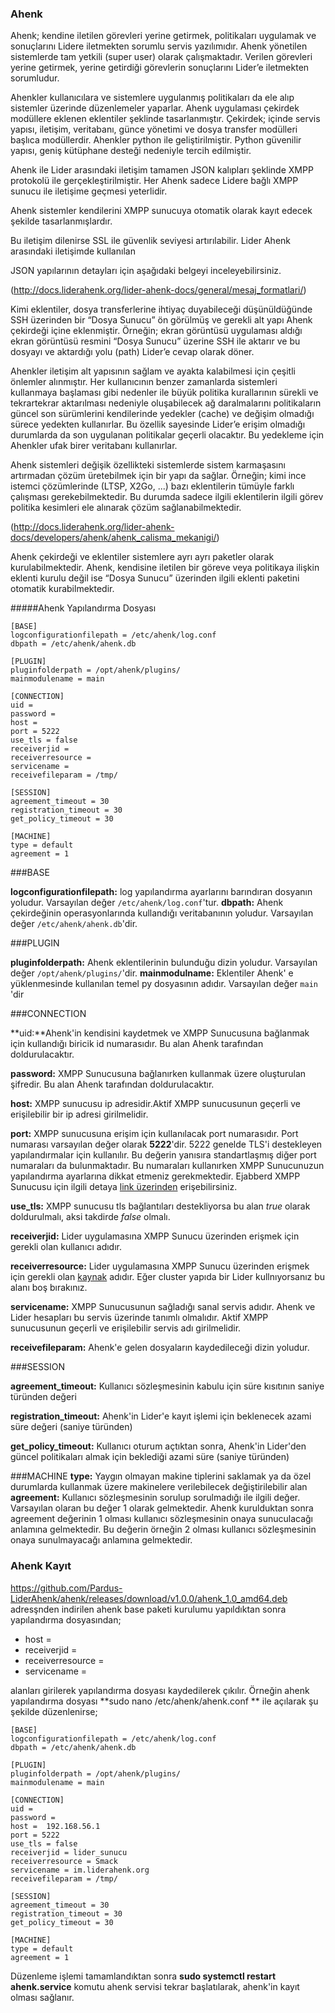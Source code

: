 ### Ahenk

Ahenk; kendine iletilen görevleri yerine getirmek, politikaları uygulamak ve sonuçlarını Lidere iletmekten sorumlu servis yazılımıdır. Ahenk yönetilen sistemlerde tam yetkili (super user) olarak çalışmaktadır. Verilen görevleri yerine getirmek, yerine getirdiği görevlerin sonuçlarını Lider’e iletmekten sorumludur.

Ahenkler  kullanıcılara  ve  sistemlere  uygulanmış  politikaları  da  ele  alıp  sistemler  üzerinde düzenlemeler  yaparlar.  Ahenk  uygulaması  çekirdek  modüllere  eklenen  eklentiler  şeklinde tasarlanmıştır. Çekirdek; içinde servis yapısı, iletişim, veritabanı, günce yönetimi ve dosya transfer modülleri  başlıca  modüllerdir. Ahenkler python ile geliştirilmiştir. Python güvenilir yapısı,  geniş kütüphane desteği nedeniyle tercih edilmiştir.

Ahenk  ile  Lider  arasındaki  iletişim  tamamen  JSON  kalıpları  şeklinde  XMPP  protokolü  ile gerçekleştirilmiştir.  Her Ahenk  sadece  Lidere  bağlı  XMPP  sunucu  ile  iletişime  geçmesi  yeterlidir.

Ahenk sistemler kendilerini XMPP sunucuya otomatik olarak kayıt edecek  şekilde tasarlanmışlardır.

Bu iletişim dilenirse SSL ile güvenlik seviyesi artırılabilir. Lider Ahenk arasındaki iletişimde kullanılan

JSON yapılarının detayları için aşağıdaki belgeyi inceleyebilirsiniz.

(http://docs.liderahenk.org/lider-ahenk-docs/general/mesaj_formatlari/)

Kimi  eklentiler, dosya transferlerine ihtiyaç duyabileceği düşünüldüğünde SSH üzerinden bir “Dosya Sunucu” ön görülmüş ve gerekli alt yapı Ahenk çekirdeği içine eklenmiştir. Örneğin; ekran görüntüsü uygulaması aldığı ekran görüntüsü resmini “Dosya Sunucu” üzerine SSH ile aktarır ve bu dosyayı ve aktardığı yolu (path) Lider’e cevap olarak döner.

Ahenkler  iletişim  alt  yapısının  sağlam  ve  ayakta  kalabilmesi  için  çeşitli  önlemler  alınmıştır.  Her kullanıcının  benzer  zamanlarda  sistemleri  kullanmaya  başlaması  gibi  nedenler  ile  büyük    politika kurallarının sürekli ve tekrartekrar aktarılması nedeniyle oluşabilecek ağ daralmalarını politikaların güncel  son  sürümlerini  kendilerinde  yedekler  (cache)  ve  değişim  olmadığı  sürece  yedekten kullanırlar.  Bu  özellik  sayesinde  Lider’e  erişim  olmadığı  durumlarda  da  son  uygulanan  politikalar geçerli olacaktır. Bu yedekleme için Ahenkler ufak birer veritabanı kullanırlar.

Ahenk sistemleri değişik özellikteki sistemlerde sistem karmaşasını artırmadan çözüm üretebilmek için bir yapı da sağlar. Örneğin; kimi ince istemci çözümlerinde (LTSP, X2Go, ...) bazı eklentilerin tümüyle farklı çalışması gerekebilmektedir. Bu durumda sadece ilgili eklentilerin ilgili görev politika kesimleri ele alınarak çözüm sağlanabilmektedir.

(http://docs.liderahenk.org/lider-ahenk-docs/developers/ahenk/ahenk_calisma_mekanigi/)

Ahenk çekirdeği ve eklentiler sistemlere ayrı ayrı paketler olarak kurulabilmektedir. Ahenk, kendisine iletilen bir göreve veya politikaya ilişkin eklenti kurulu değil ise “Dosya  Sunucu” üzerinden ilgili eklenti paketini otomatik kurabilmektedir.


#####Ahenk Yapılandırma Dosyası
```
[BASE]
logconfigurationfilepath = /etc/ahenk/log.conf
dbpath = /etc/ahenk/ahenk.db

[PLUGIN]
pluginfolderpath = /opt/ahenk/plugins/
mainmodulename = main

[CONNECTION]
uid = 
password = 
host = 
port = 5222
use_tls = false
receiverjid = 
receiverresource =
servicename = 
receivefileparam = /tmp/

[SESSION]
agreement_timeout = 30
registration_timeout = 30
get_policy_timeout = 30

[MACHINE]
type = default
agreement = 1 
```
###BASE

**logconfigurationfilepath:**  log yapılandırma ayarlarını barındıran dosyanın yoludur. Varsayılan değer `/etc/ahenk/log.conf`'tur.
**dbpath:** Ahenk çekirdeğinin operasyonlarında kullandığı veritabanının yoludur. Varsayılan değer `/etc/ahenk/ahenk.db`'dir.

###PLUGIN

**pluginfolderpath:** Ahenk eklentilerinin bulunduğu dizin yoludur. Varsayılan değer `/opt/ahenk/plugins/`'dir.
**mainmodulname:** Eklentiler Ahenk' e yüklenmesinde kullanılan temel py dosyasının adıdır. Varsayılan değer `main` 'dir

###CONNECTION

**uid:**Ahenk'in kendisini kaydetmek ve XMPP Sunucusuna bağlanmak için kullandığı biricik id numarasıdır. Bu alan Ahenk tarafından doldurulacaktır.

**password:** XMPP Sunucusuna bağlanırken kullanmak üzere oluşturulan şifredir. Bu alan Ahenk tarafından doldurulacaktır.

**host:** XMPP sunucusu ip adresidir.Aktif XMPP sunucusunun geçerli ve erişilebilir bir ip adresi girilmelidir.

**port:** XMPP sunucusuna erişim için kullanılacak port numarasıdır. Port numarası varsayılan değer olarak **5222**'dir. 5222 genelde TLS'i destekleyen yapılandırmalar için  kullanılır. Bu değerin yanısıra standartlaşmış diğer port numaraları da bulunmaktadır. Bu numaraları kullanırken XMPP Sunucunuzun yapılandırma ayarlarına dikkat etmeniz gerekmektedir. Ejabberd XMPP Sunucusu için  ilgili detaya [link üzerinden](https://docs.ejabberd.im/admin/guide/security/) erişebilirsiniz.

**use_tls:** XMPP sunucusu tls bağlantıları destekliyorsa bu alan *true* olarak doldurulmalı, aksi takdirde *false* olmalı.

**receiverjid:** Lider uygulamasına XMPP Sunucu üzerinden erişmek için gerekli olan kullanıcı adıdır.

**receiverresource:** Lider uygulamasına XMPP Sunucu üzerinden erişmek için gerekli olan [kaynak](https://wiki.xmpp.org/web/Jabber_Resources) adıdır. Eğer cluster yapıda bir Lider kullnıyorsanız bu alanı boş bırakınız.

**servicename:** XMPP Sunucusunun sağladığı sanal servis adıdır. Ahenk ve Lider hesapları bu servis üzerinde tanımlı olmalıdır. Aktif XMPP sunucusunun geçerli ve erişilebilir servis adı girilmelidir.

**receivefileparam:** Ahenk'e gelen dosyaların kaydedileceği dizin yoludur.

###SESSION

**agreement_timeout:** Kullanıcı sözleşmesinin kabulu için süre kısıtının saniye türünden değeri 

**registration_timeout:** Ahenk'in Lider'e kayıt işlemi için beklenecek azami süre değeri (saniye türünden)

**get_policy_timeout:** Kullanıcı oturum açtıktan sonra, Ahenk'in Lider'den güncel politikaları almak için beklediği azami süre (saniye türünden)

###MACHINE
**type:** Yaygın olmayan makine tiplerini saklamak ya da özel durumlarda kullanmak üzere makinelere verilebilecek değiştirilebilir alan
**agreement:**  Kullanıcı sözleşmesinin sorulup sorulmadığı ile ilgili değer. Varsayılan olaran bu değer 1 olarak gelmektedir. Ahenk kurulduktan sonra agreement değerinin 1 olması kullanıcı sözleşmesinin onaya sunuculacağı anlamına gelmektedir. Bu değerin örneğin 2 olması kullanıcı sözleşmesinin onaya sunulmayacağı anlamına gelmektedir.

### Ahenk Kayıt
https://github.com/Pardus-LiderAhenk/ahenk/releases/download/v1.0.0/ahenk_1.0_amd64.deb adresşnden indirilen ahenk base paketi kurulumu yapıldıktan sonra yapılandırma dosyasından;
* host = 
* receiverjid = 
* receiverresource = 
* servicename =

alanları girilerek yapılandırma dosyası kaydedilerek çıkılır. Örneğin ahenk yapılandırma dosyası **sudo nano /etc/ahenk/ahenk.conf  ** ile açılarak şu şekilde düzenlenirse;


```
[BASE]
logconfigurationfilepath = /etc/ahenk/log.conf
dbpath = /etc/ahenk/ahenk.db

[PLUGIN]
pluginfolderpath = /opt/ahenk/plugins/
mainmodulename = main

[CONNECTION]
uid = 
password = 
host =  192.168.56.1
port = 5222
use_tls = false
receiverjid = lider_sunucu
receiverresource = Smack
servicename = im.liderahenk.org
receivefileparam = /tmp/

[SESSION]
agreement_timeout = 30
registration_timeout = 30
get_policy_timeout = 30

[MACHINE]
type = default
agreement = 1 
```
Düzenleme işlemi tamamlandıktan sonra **sudo systemctl restart ahenk.service** komutu ahenk servisi tekrar başlatılarak, ahenk'in kayıt olması sağlanır.


